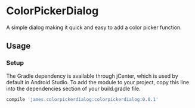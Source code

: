 # ColorPickerDialog
A simple dialog making it quick and easy to add a color picker function.

## Usage

### Setup

The Gradle dependency is available through jCenter, which is used by default in Android Studio. To add the module to your project, copy this line into the dependencies section of your build.gradle file.
``` gradle
compile 'james.colorpickerdialog:colorpickerdialog:0.0.1'
```
